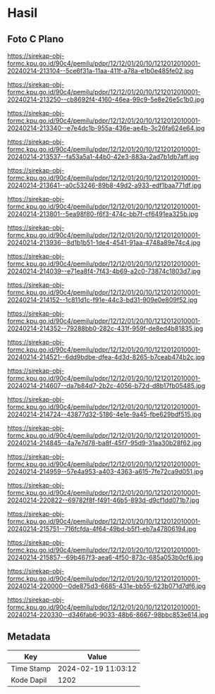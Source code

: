 # Hasil

## Foto C Plano

https://sirekap-obj-formc.kpu.go.id/90c4/pemilu/pdpr/12/12/01/20/10/1212012010001-20240214-213104--5ce6f31a-11aa-411f-a78a-e1b0e485fe02.jpg

https://sirekap-obj-formc.kpu.go.id/90c4/pemilu/pdpr/12/12/01/20/10/1212012010001-20240214-213250--cb8692f4-4160-46ea-99c9-5e8e26e5c1b0.jpg

https://sirekap-obj-formc.kpu.go.id/90c4/pemilu/pdpr/12/12/01/20/10/1212012010001-20240214-213340--e7e4dc1b-955a-436e-ae4b-3c26fa624e64.jpg

https://sirekap-obj-formc.kpu.go.id/90c4/pemilu/pdpr/12/12/01/20/10/1212012010001-20240214-213537--fa53a5a1-44b0-42e3-883a-2ad7b1db7aff.jpg

https://sirekap-obj-formc.kpu.go.id/90c4/pemilu/pdpr/12/12/01/20/10/1212012010001-20240214-213641--a0c53246-89b8-49d2-a933-edf1baa771df.jpg

https://sirekap-obj-formc.kpu.go.id/90c4/pemilu/pdpr/12/12/01/20/10/1212012010001-20240214-213801--5ea98f80-f6f3-474c-bb7f-cf6491ea325b.jpg

https://sirekap-obj-formc.kpu.go.id/90c4/pemilu/pdpr/12/12/01/20/10/1212012010001-20240214-213936--8d1b1b51-1de4-4541-91aa-4748a89e74c4.jpg

https://sirekap-obj-formc.kpu.go.id/90c4/pemilu/pdpr/12/12/01/20/10/1212012010001-20240214-214039--e71ea8f4-7f43-4b69-a2c0-73874c1803d7.jpg

https://sirekap-obj-formc.kpu.go.id/90c4/pemilu/pdpr/12/12/01/20/10/1212012010001-20240214-214152--1c811d1c-f91e-44c3-bd31-909e0e809f52.jpg

https://sirekap-obj-formc.kpu.go.id/90c4/pemilu/pdpr/12/12/01/20/10/1212012010001-20240214-214352--79288bb0-282c-431f-959f-de8ed4b81835.jpg

https://sirekap-obj-formc.kpu.go.id/90c4/pemilu/pdpr/12/12/01/20/10/1212012010001-20240214-214521--6dd9bdbe-dfea-4d3d-8265-b7ceab474b2c.jpg

https://sirekap-obj-formc.kpu.go.id/90c4/pemilu/pdpr/12/12/01/20/10/1212012010001-20240214-214607--da7b84d7-2b2c-4056-b72d-d8b17fb05485.jpg

https://sirekap-obj-formc.kpu.go.id/90c4/pemilu/pdpr/12/12/01/20/10/1212012010001-20240214-214724--43877d32-5186-4e1e-9a45-fbe629bdf515.jpg

https://sirekap-obj-formc.kpu.go.id/90c4/pemilu/pdpr/12/12/01/20/10/1212012010001-20240214-214845--4a7e7d78-ba8f-45f7-95d9-31aa30b28f62.jpg

https://sirekap-obj-formc.kpu.go.id/90c4/pemilu/pdpr/12/12/01/20/10/1212012010001-20240214-214959--57e4a953-a403-4363-a615-7fe72ca9d051.jpg

https://sirekap-obj-formc.kpu.go.id/90c4/pemilu/pdpr/12/12/01/20/10/1212012010001-20240214-220822--69782f8f-f491-46b5-893d-d9cf1dd071b7.jpg

https://sirekap-obj-formc.kpu.go.id/90c4/pemilu/pdpr/12/12/01/20/10/1212012010001-20240214-215751--716fcfda-4f64-49bd-b5f1-eb7a47806194.jpg

https://sirekap-obj-formc.kpu.go.id/90c4/pemilu/pdpr/12/12/01/20/10/1212012010001-20240214-215857--69b467f3-aea6-4f50-873c-685a053b0cf6.jpg

https://sirekap-obj-formc.kpu.go.id/90c4/pemilu/pdpr/12/12/01/20/10/1212012010001-20240214-220000--0de875d3-6685-431e-bb55-623b071d7df6.jpg

https://sirekap-obj-formc.kpu.go.id/90c4/pemilu/pdpr/12/12/01/20/10/1212012010001-20240214-220330--d346fab6-9033-48b6-8667-98bbc853e614.jpg


## Metadata

| Key        | Value               |
| ---------- | ------------------- |
| Time Stamp | 2024-02-19 11:03:12 |
| Kode Dapil | 1202                |



